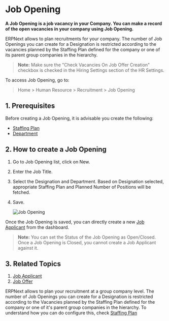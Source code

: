 <!-- add-breadcrumbs -->
# Job Opening

**A Job Opening is a job vacancy in your Company. You can make a record of the open vacancies in your company using Job Opening.**

ERPNext allows to plan recruitments for your company. The number of Job Openings you can create for a Designation is restricted according to the vacancies planned by the Staffing Plan defined for the company or one of its parent group companies in the hierarchy.

> **Note:** Make sure the "Check Vacancies On Job Offer Creation" checkbox is checked in the Hiring Settings section of the HR Settings.

To access Job Opening, go to:

> Home > Human Resource > Recruitment > Job Opening


## 1. Prerequisites

Before creating a Job Opening, it is advisable you create the following:

* [Staffing Plan](/docs/v13/user/manual/en/human-resources/staffing-plan)
* [Department](/docs/v13/user/manual/en/human-resources/department)

## 2. How to create a Job Opening

1. Go to Job Opening list, click on New.
1. Enter the Job Title.
1. Select the Designation and Department. Based on Designation selected, appropriate Staffing Plan and Planned Number of Positions will be fetched.
1. Save.


    <img class="screenshot" alt="Job Opening" src="{{docs_base_url}}/v13/assets/img/human-resources/job-opening.png">

Once the Job Opening is saved, you can directly create a new [Job Applicant](/docs/v13/user/manual/en/human-resources/job-opening) from the dashboard.

> **Note:** You can set the Status of the Job Opening as Open/Closed. Once a Job Opening is Closed, you cannot create a Job Applicant against it.


## 3. Related Topics

1. [Job Applicant](/docs/v13/user/manual/en/human-resources/job-applicant)
1. [Job Offer](/docs/v13/user/manual/en/human-resources/job-offer)


ERPNext allows to plan your recruitment at a group company level. The number of Job Openings you can create for a Designation is restricted according to the Vacancies planned by the Staffing Plan defined for the company or one of it's parent group companies in the hierarchy. To understand how you can do configure this, check [Staffing Plan](/docs/v13/user/manual/en/human-resources/staffing-plan)

